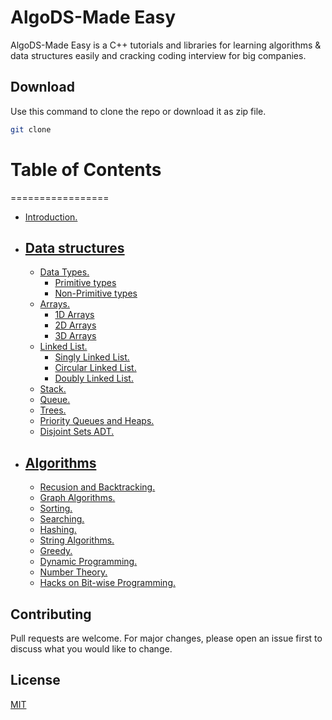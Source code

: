 # AlgoDS-Made Easy

AlgoDS-Made Easy is a C++ tutorials and libraries for learning algorithms & data structures easily and cracking coding interview for big companies.

## Download

Use this command to clone the repo or download it as zip file.

```bash
git clone
```


# Table of Contents
=================

   * [ Introduction. ](#Introduction)   <a name="Introduction"></a>
   * ## [ Data structures ](#ds)
      * [ Data Types. ](#recusion)
        * [ Primitive types](#primitive)
        * [ Non-Primitive types](#non-primitive)
      * [ Arrays. ](#Recusion_and_Backtracking)
         * [1D Arrays](#1da)
         * [2D Arrays](#2da)
         * [3D Arrays](#3da)
      * [ Linked List. ](#ll)
         * [Singly Linked List.](#sll)
         * [Circular Linked List.](#cll)
         * [Doubly Linked List.](#dll)
      * [ Stack. ](#stack)
      * [ Queue. ](#queue)
      * [ Trees. ](#Recusion_and_Backtracking)
      * [ Priority Queues and Heaps. ](#Recusion_and_Backtracking)
      * [ Disjoint Sets ADT. ](#Recusion_and_Backtracking)
   * ## [ Algorithms ](#ds)
      * [ Recusion and Backtracking. ](#Recusion_and_Backtracking)  <a name="Recusion_and_Backtracking"></a>
      * [ Graph Algorithms. ](#Recusion_and_Backtracking)
      * [ Sorting. ](#Recusion_and_Backtracking)
      * [ Searching. ](#Recusion_and_Backtracking)
      * [ Hashing. ](#Recusion_and_Backtracking)
      * [ String Algorithms. ](#Recusion_and_Backtracking)
      * [ Greedy. ](#Recusion_and_Backtracking)
      * [ Dynamic Programming. ](#Recusion_and_Backtracking)
      * [ Number Theory. ](#Recusion_and_Backtracking)
      * [ Hacks on Bit-wise Programming. ](#Recusion_and_Backtracking)
   
## Contributing
Pull requests are welcome. For major changes, please open an issue first to discuss what you would like to change.

## License
[MIT](https://choosealicense.com/licenses/mit/)
